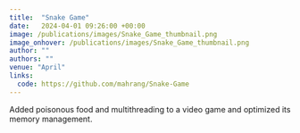 ```yaml
---
title:  "Snake Game"
date:   2024-04-01 09:26:00 +00:00
image: /publications/images/Snake_Game_thumbnail.png
image_onhover: /publications/images/Snake_Game_thumbnail.png
author: ""
authors: ""
venue: "April"
links:
  code: https://github.com/mahrang/Snake-Game
---
```

Added poisonous food and multithreading to a video game and optimized its memory management.
